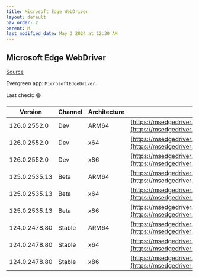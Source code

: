 ```yaml
---
title: Microsoft Edge WebDriver
layout: default
nav_order: 2
parent: M
last_modified_date: May 3 2024 at 12:30 AM
---
```


## Microsoft Edge WebDriver

[Source](https://www.microsoft.com/edge)

Evergreen app: `MicrosoftEdgeDriver`. 

Last check: 🟢

| Version       | Channel | Architecture | URI                                                                                                                                            |
| ------------- | ------- | ------------ | ---------------------------------------------------------------------------------------------------------------------------------------------- |
| 126.0.2552.0  | Dev     | ARM64        | [https://msedgedriver.azureedge.net/126.0.2552.0/edgedriver_arm64.zip](https://msedgedriver.azureedge.net/126.0.2552.0/edgedriver_arm64.zip)   |
| 126.0.2552.0  | Dev     | x64          | [https://msedgedriver.azureedge.net/126.0.2552.0/edgedriver_win64.zip](https://msedgedriver.azureedge.net/126.0.2552.0/edgedriver_win64.zip)   |
| 126.0.2552.0  | Dev     | x86          | [https://msedgedriver.azureedge.net/126.0.2552.0/edgedriver_win32.zip](https://msedgedriver.azureedge.net/126.0.2552.0/edgedriver_win32.zip)   |
| 125.0.2535.13 | Beta    | ARM64        | [https://msedgedriver.azureedge.net/125.0.2535.13/edgedriver_arm64.zip](https://msedgedriver.azureedge.net/125.0.2535.13/edgedriver_arm64.zip) |
| 125.0.2535.13 | Beta    | x64          | [https://msedgedriver.azureedge.net/125.0.2535.13/edgedriver_win64.zip](https://msedgedriver.azureedge.net/125.0.2535.13/edgedriver_win64.zip) |
| 125.0.2535.13 | Beta    | x86          | [https://msedgedriver.azureedge.net/125.0.2535.13/edgedriver_win32.zip](https://msedgedriver.azureedge.net/125.0.2535.13/edgedriver_win32.zip) |
| 124.0.2478.80 | Stable  | ARM64        | [https://msedgedriver.azureedge.net/124.0.2478.80/edgedriver_arm64.zip](https://msedgedriver.azureedge.net/124.0.2478.80/edgedriver_arm64.zip) |
| 124.0.2478.80 | Stable  | x64          | [https://msedgedriver.azureedge.net/124.0.2478.80/edgedriver_win64.zip](https://msedgedriver.azureedge.net/124.0.2478.80/edgedriver_win64.zip) |
| 124.0.2478.80 | Stable  | x86          | [https://msedgedriver.azureedge.net/124.0.2478.80/edgedriver_win32.zip](https://msedgedriver.azureedge.net/124.0.2478.80/edgedriver_win32.zip) |
